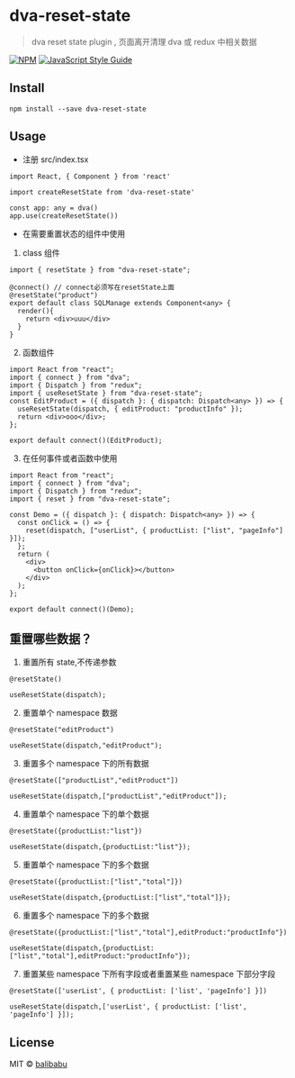# dva-reset-state

> dva reset state plugin , 页面离开清理 dva 或 redux 中相关数据

[![NPM](https://img.shields.io/npm/v/dva-reset-state.svg)](https://www.npmjs.com/package/dva-reset-state) [![JavaScript Style Guide](https://img.shields.io/badge/code_style-standard-brightgreen.svg)](https://standardjs.com)

## Install

```
npm install --save dva-reset-state
```

## Usage

- 注册 src/index.tsx

```tsx
import React, { Component } from 'react'

import createResetState from 'dva-reset-state'

const app: any = dva()
app.use(createResetState())
```

- 在需要重置状态的组件中使用

1. class 组件

```
import { resetState } from "dva-reset-state";

@connect() // connect必须写在resetState上面
@resetState("product")
export default class SQLManage extends Component<any> {
  render(){
    return <div>uuu</div>
  }
}
```

2. 函数组件

```
import React from "react";
import { connect } from "dva";
import { Dispatch } from "redux";
import { useResetState } from "dva-reset-state";
const EditProduct = ({ dispatch }: { dispatch: Dispatch<any> }) => {
  useResetState(dispatch, { editProduct: "productInfo" });
  return <div>ooo</div>;
};

export default connect()(EditProduct);
```

3. 在任何事件或者函数中使用

```
import React from "react";
import { connect } from "dva";
import { Dispatch } from "redux";
import { reset } from "dva-reset-state";

const Demo = ({ dispatch }: { dispatch: Dispatch<any> }) => {
  const onClick = () => {
    reset(dispatch, ["userList", { productList: ["list", "pageInfo"] }]);
  };
  return (
    <div>
      <button onClick={onClick}></button>
    </div>
  );
};

export default connect()(Demo);
```

## 重置哪些数据？

1. 重置所有 state,不传递参数

```
@resetState()

useResetState(dispatch);
```

2. 重置单个 namespace 数据

```
@resetState("editProduct")

useResetState(dispatch,"editProduct");
```

3. 重置多个 namespace 下的所有数据

```
@resetState(["productList","editProduct"])

useResetState(dispatch,["productList","editProduct"]);
```

4. 重置单个 namespace 下的单个数据

```
@resetState({productList:"list"})

useResetState(dispatch,{productList:"list"});
```

5. 重置单个 namespace 下的多个数据

```
@resetState({productList:["list","total"]})

useResetState(dispatch,{productList:["list","total"]});
```

6. 重置多个 namespace 下的多个数据

```
@resetState({productList:["list","total"],editProduct:"productInfo"})

useResetState(dispatch,{productList:["list","total"],editProduct:"productInfo"});
```

7. 重置某些 namespace 下所有字段或者重置某些 namespace 下部分字段

```
@resetState(['userList', { productList: ['list', 'pageInfo'] }])

useResetState(dispatch,['userList', { productList: ['list', 'pageInfo'] }]);
```

## License

MIT © [balibabu](https://github.com/cike8899)
